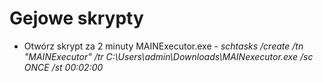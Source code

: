 # Gejowe skrypty

- Otwórz skrypt za 2 minuty MAINExecutor.exe - *schtasks /create /tn "MAINExecutor" /tr C:\Users\admin\Downloads\MAINexecutor.exe /sc ONCE /st 00:02:00*
